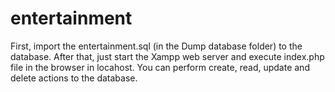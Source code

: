 # entertainment

First, import the entertainment.sql (in the Dump database folder) to the database.
After that, just start the Xampp web server and execute index.php file in the browser in locahost.
You can perform create, read, update and delete actions to the database.

